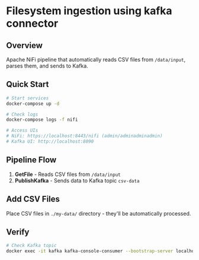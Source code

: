 # Filesystem ingestion using kafka connector

## Overview
Apache NiFi pipeline that automatically reads CSV files from `/data/input`, parses them, and sends to Kafka.

## Quick Start

```bash
# Start services
docker-compose up -d

# Check logs
docker-compose logs -f nifi

# Access UIs
# NiFi: https://localhost:8443/nifi (admin/adminadminadmin)
# Kafka UI: http://localhost:8090
```

## Pipeline Flow
1. **GetFile** - Reads CSV files from `/data/input`
2. **PublishKafka** - Sends data to Kafka topic `csv-data`

## Add CSV Files
Place CSV files in `./my-data/` directory - they'll be automatically processed.

## Verify
```bash
# Check Kafka topic
docker exec -it kafka kafka-console-consumer --bootstrap-server localhost:9092 --topic csv-data --from-beginning
```
